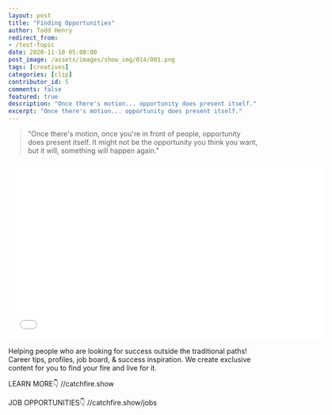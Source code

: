 ```yaml
---
layout: post
title: "Finding Opportunities"
author: Todd Henry
redirect_from:
- /test-topic
date: 2020-11-10 05:00:00
post_image: /assets/images/show_img/014/001.png 
tags: [creatives]
categories: [clip]
contributor_id: 5
comments: false
featured: true
description: "Once there's motion... opportunity does present itself."
excerpt: "Once there's motion... opportunity does present itself."
---
```

<blockquote>"Once there's motion, once you're in front of people, opportunity does present itself. It might not be the opportunity you think you want, but it will, something will happen again."</blockquote>

<div class="video-responsive square mb-5">
<iframe src="//share.descript.com/embed/BGhGAJ2ixNR" width="640" height="360" frameborder="0" allowfullscreen></iframe>
</div>

Helping people who are looking for success outside the traditional paths!
Career tips, profiles, job board, & success inspiration.
We create exclusive content for you to find your fire and live for it.

LEARN MORE👇
//catchfire.show

JOB OPPORTUNITIES👇
//catchfire.show/jobs